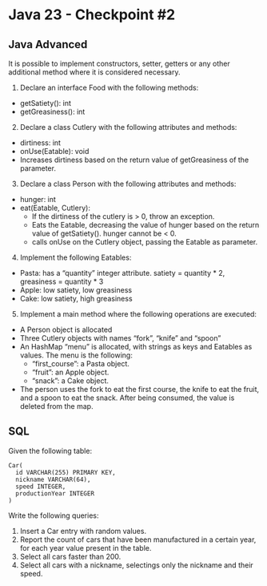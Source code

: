 # Java 23 - Checkpoint #2
## Java Advanced
It is possible to implement constructors, setter, getters or any other additional method where it is considered necessary.
1. Declare an interface Food with the following methods:
- getSatiety(): int
- getGreasiness(): int
2. Declare a class Cutlery with the following attributes and methods:
- dirtiness: int
- onUse(Eatable): void
- Increases dirtiness based on the return value of getGreasiness of the parameter.
3. Declare a class Person with the following attributes and methods:
- hunger: int
- eat(Eatable, Cutlery):
  - If the dirtiness of the cutlery is > 0, throw an exception.
  - Eats the Eatable, decreasing the value of hunger based on the return value of getSatiety(). hunger cannot be < 0.
  - calls onUse on the Cutlery object, passing the Eatable as parameter.
4. Implement the following Eatables:
- Pasta: has a “quantity” integer attribute. satiety = quantity * 2, greasiness = quantity * 3
- Apple: low satiety, low greasiness
- Cake: low satiety, high greasiness
5. Implement a main method where the following operations are executed:
- A Person object is allocated
- Three Cutlery objects with names “fork”, “knife” and “spoon”
- An HashMap “menu” is allocated, with strings as keys and Eatables as values. The menu is the following:
  - “first_course”: a Pasta object.
  - “fruit”: an Apple object.
  - “snack”: a Cake object.
- The person uses the fork to eat the first course, the knife to eat the fruit, and a spoon to eat the snack. After being consumed, the value is deleted from the map.
## SQL
Given the following table:
```
Car(
  id VARCHAR(255) PRIMARY KEY,
  nickname VARCHAR(64),
  speed INTEGER,
  productionYear INTEGER
)
```

Write the following queries:
1. Insert a Car entry with random values.
2. Report the count of cars that have been manufactured in a certain year, for each year
value present in the table.
3. Select all cars faster than 200.
4. Select all cars with a nickname, selectings only the nickname and their speed.
